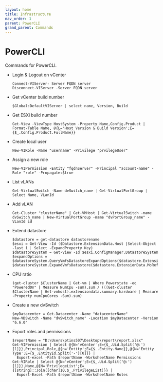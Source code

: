 ```yaml
---
layout: home
title: Infrastructure
nav_order: 1
parent: PowerCLI
grand_parent: Commands
---
```


PowerCLI
=======

Commands for PowerCLI.

- Login & Logout on vCenter
  ```
  Connect-VIServer- Server FQDN server
  Disconnect-VIServer -Server FQDN server
  ```
- Get vCenter build number
  ```
  $Global:DefaultVIServer | select name, Version, Build
  ```
- Get ESXi build number
  ```
  Get-View -ViewType HostSystem -Property Name,Config.Product | Format-Table Name, @{L='Host Version & Build Version';E={$_.Config.Product.FullName}}
  ```
- Create local user
  ```
  New-VIRole -Name "username" -Privilege "prvilegeUser"
  ```
- Assign a new role
  ```
  New-VIPermission -Entity "fqdnServer" -Principal "account-name" -Role "role" -Propagate:$true
  ```
- List vLANs
  ```
  Get-VirtualSwitch -Name dvSwitch_name | Get-VirtualPortGroup | Select Name, VLanId
  ```
- Add vLAN
  ```
  Get-Cluster "clusterName" | Get-VMHost | Get-VirtualSwitch -name dvSwitch_name | New-VirtualPortGroup -name "dvPortGroup_name" -VLanId id
  ```
- Extend datastore
  ```
  $datastore = get-datastore datastorename
  $esxi = Get-View -Id ($Datastore.ExtensionData.Host |Select-Object -last 1 | Select -ExpandProperty Key)
  $datastoreSystem = Get-View -Id $esxi.ConfigManager.DatastoreSystem
  $expandOptions = $datastoreSystem.QueryVmfsDatastoreExpandOptions($datastore.ExtensionData.MoRef)
  $datastoreSystem.ExpandVmfsDatastore($datastore.ExtensionData.MoRef,$expandOptions.spec)
  ```
- CPU ratio
  ```
  (get-cluster $ClusterName | Get-vm | Where Powerstate -eq "PoweredOn" | Measure NumCpu -sum).sum / (((Get-cluster $ClusterName | Get-vmhost).extensiondata.summary.hardware | Measure -Property numCpuCores -Sum).sum)
  ```
- Create a new dvSwitch
  ```
  $myDatacenter = Get-Datacenter -Name "datacenterName"
  New-VDSwitch -Name "dvSwitch_name" -Location $myDatacenter -Version "6.6.0"
  ```
- Export roles and permissions
  ```
  $reportName = "D:\Users\ptins507\Desktop\report\report.xlsx"
  Get-VIPermission | Select @{N='vCenter';E={$_.Uid.Split('@:')[1]}},Principal,Role,@{n='Entity';E={$_.Entity.Name}},@{N='Entity Type';E={$_.EntityId.Split('-')[0]}} | 
    Export-excel -Path $reportName -WorksheetName Permissions
  Get-VIRole | Select @{N='vCenter';E={$_.Uid.Split('@:')[1]}},Name,@{N='PrivilegeList';E={[string]::Join([char]10,$_.PrivilegeList)}} | 
    Export-Excel -Path $reportName -WorksheetName Roles
  ```